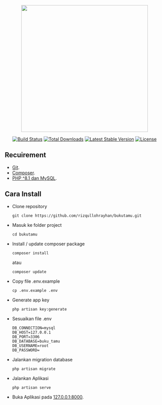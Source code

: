 <p align="center"><a href="https://laravel.com" target="_blank"><img src="https://raw.githubusercontent.com/laravel/art/master/logo-lockup/5%20SVG/2%20CMYK/1%20Full%20Color/laravel-logolockup-cmyk-red.svg" width="400"></a></p>

<p align="center">
<a href="https://travis-ci.org/laravel/framework"><img src="https://travis-ci.org/laravel/framework.svg" alt="Build Status"></a>
<a href="https://packagist.org/packages/laravel/framework"><img src="https://img.shields.io/packagist/dt/laravel/framework" alt="Total Downloads"></a>
<a href="https://packagist.org/packages/laravel/framework"><img src="https://img.shields.io/packagist/v/laravel/framework" alt="Latest Stable Version"></a>
<a href="https://packagist.org/packages/laravel/framework"><img src="https://img.shields.io/packagist/l/laravel/framework" alt="License"></a>
</p>

## Recuirement

- [Git](https://git-scm.com/downloads).
- [Composer](https://getcomposer.org/download/).
- [PHP ^8.1 dan MySQL](https://www.apachefriends.org/download.html).

## Cara Install

- Clone repository
  ```
  git clone https://github.com/rizqullohrayhan/bukutamu.git
  ```
- Masuk ke folder project
  ```
  cd bukutamu
  ```
- Install / update composer package
  ```
  composer install
  ```
  atau
  ```
  composer update
  ```
- Copy file .env.example
  ```
  cp .env.example .env
  ```
- Generate app key
  ```
  php artisan key:generate
  ```
- Sesuaikan file .env
  ```
  DB_CONNECTION=mysql
  DB_HOST=127.0.0.1
  DB_PORT=3306
  DB_DATABASE=buku_tamu
  DB_USERNAME=root
  DB_PASSWORD=
  ```
- Jalankan migration database
  ```
  php artisan migrate
  ```
- Jalankan Aplikasi
  ```
  php artisan serve
  ```
- Buka Aplikasi pada [127.0.0.1:8000](127.0.0.1:8000).

